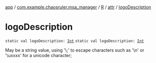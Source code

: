 [app](../../../index.md) / [com.example.chaosruler.msa_manager](../../index.md) / [R](../index.md) / [attr](index.md) / [logoDescription](.)

# logoDescription

`static val logoDescription: `[`Int`](https://kotlinlang.org/api/latest/jvm/stdlib/kotlin/-int/index.html)
`static val logoDescription: `[`Int`](https://kotlinlang.org/api/latest/jvm/stdlib/kotlin/-int/index.html)

May be a string value, using '\\;' to escape characters such as '\\n' or '\\uxxxx' for a unicode character;

